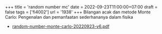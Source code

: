 +++
title = 'random number mc'
date = 2022-09-23T11:00:00+07:00
draft = false
tags = ['fi4002']
url = '1938'
+++
Bilangan acak dan metode Monte Carlo: Pengenalan dan pemanfaatan sederhananya dalam fisika
<!--more-->

+ [random-number-monte-carlo-20220923-v6.pdf](https://zenodo.org/doi/10.5281/zenodo.7106167)
